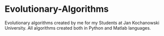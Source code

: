 # Evolutionary-Algorithms
Evolutionary algorithms created by me for my Students at Jan Kochanowski University. All algorithms created both in Python and Matlab languages. 
